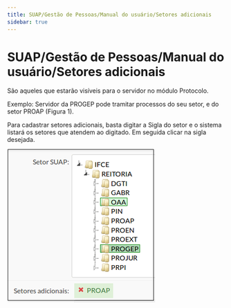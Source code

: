 ```yaml
---
title: SUAP/Gestão de Pessoas/Manual do usuário/Setores adicionais
sidebar: true
---
```


# SUAP/Gestão de Pessoas/Manual do usuário/Setores adicionais

São aqueles que estarão visíveis para o servidor no módulo Protocolo.

Exemplo: Servidor da PROGEP pode tramitar processos do seu setor, e do setor PROAP (Figura 1).

Para cadastrar setores adicionais, basta digitar a Sigla do setor e o sistema listará os setores que atendem ao digitado. Em seguida clicar na sigla desejada.

![setor_adicional](../images/setor_adicional.png)